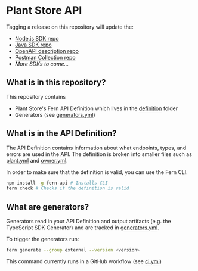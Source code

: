 # Plant Store API

Tagging a release on this repository will update the:

- [Node.js SDK repo](https://github.com/fern-api/plantstore-node)
- [Java SDK repo](https://github.com/fern-api/plantstore-java)
- [OpenAPI description repo](https://github.com/fern-api/plantstore-openapi)
- [Postman Collection repo](https://github.com/fern-api/plantstore-postman)
- _More SDKs to come..._

## What is in this repository?

This repository contains

- Plant Store's Fern API Definition which lives in the [definition](./fern/api/definition/) folder
- Generators (see [generators.yml](./fern/api/generators.yml))

## What is in the API Definition?

The API Definition contains information about what endpoints, types, and errors are used in the API. The definition is broken into smaller files such as [plant.yml](fern/api/definition/plant.yml) and [owner.yml](fern/api/definition/owner.yml).

In order to make sure that the definition is valid, you can use the Fern CLI.

```bash
npm install -g fern-api # Installs CLI
fern check # Checks if the definition is valid
```

## What are generators?

Generators read in your API Definition and output artifacts (e.g. the TypeScript SDK Generator) and are tracked in [generators.yml](./fern/api/generators.yml).

To trigger the generators run:

```bash
fern generate --group external --version <version>
```

This command currently runs in a GitHub workflow (see [ci.yml](.github/workflows/ci.yml#L32))

